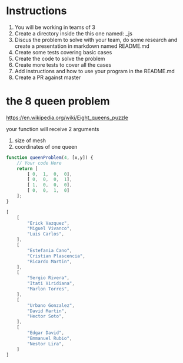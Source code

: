# Instructions

1. You will be working in teams of 3
2. Create a directory inside the this one named: <name of your team>_js
3. Discus the problem to solve with your team, do some research and create a presentation in markdown named README.md
4. Create some tests covering basic cases
5. Create the code to solve the problem
6. Create more tests to cover all the cases
7. Add instructions and how to use your program in the README.md
8. Create a PR against master

# the 8 queen problem

https://en.wikipedia.org/wiki/Eight_queens_puzzle

your function will receive 2 arguments

1. size of mesh
1. coordinates of one queen

```js
function queenProblem(4, [x,y]) {
    // Your code Here
    return [
        [ 0,  1,  0,  0],
        [ 0,  0,  0,  1],
        [ 1,  0,  0,  0],
        [ 0,  0,  1,  0]
    ];
}
```

```js
[
    [
        "Erick Vazquez",
        "Miguel Vivanco",
        "Luis Carlos",
    ],
    [
        "Estefania Cano",
        "Cristian Plascencia",
        "Ricardo Martin",
    ],
    [
        "Sergio Rivera",
        "Itati Viridiana",
        "Marlon Torres",
    ],
    [
        "Urbano Gonzalez",
        "David Martin",
        "Hector Soto",
    ],
    [
        "Edgar David",
        "Emmanuel Rubio",
        "Nestor Lira",
    ]
]
```

